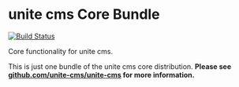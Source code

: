 
# unite cms Core Bundle

[![Build Status](https://travis-ci.org/unite-cms/CoreBundle.svg?branch=master)](https://travis-ci.org/unite-cms/CoreBundle)

Core functionality for unite cms.

This is just one bundle of the unite cms core distribution. **Please see [github.com/unite-cms/unite-cms](https://github.com/unite-cms/unite-cms) for more information.**